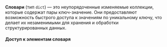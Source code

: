 **Словари** (тип `dict`) — это неупорядоченные изменяемые коллекции, которые содержат пары ключ-значение. Они предоставляют возможность быстрого доступа к значениям по уникальному ключу, что делает их незаменимыми для хранения и обработки структурированных данных.

#### Доступ к элементам словаря

